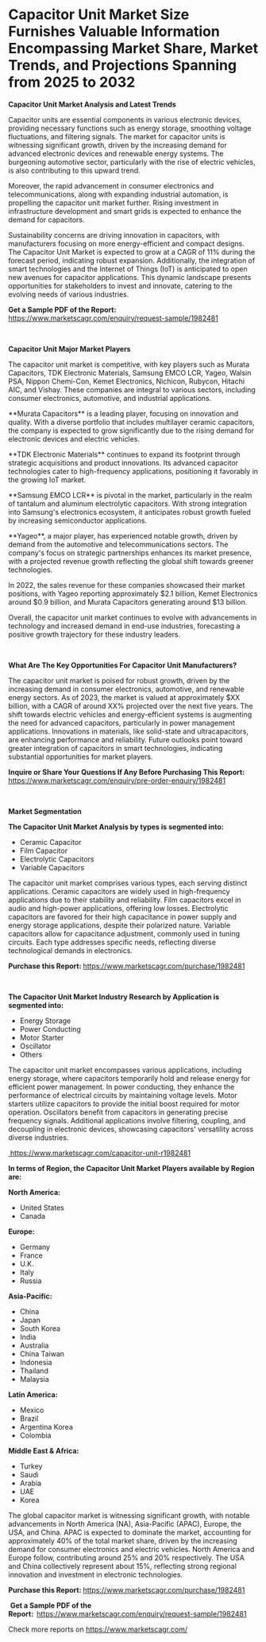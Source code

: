 <p><h1>Capacitor Unit Market Size Furnishes Valuable Information Encompassing Market Share, Market Trends, and Projections Spanning from 2025 to 2032</h1></p><p><strong>Capacitor Unit Market Analysis and Latest Trends</strong></p>
<p><p>Capacitor units are essential components in various electronic devices, providing necessary functions such as energy storage, smoothing voltage fluctuations, and filtering signals. The market for capacitor units is witnessing significant growth, driven by the increasing demand for advanced electronic devices and renewable energy systems. The burgeoning automotive sector, particularly with the rise of electric vehicles, is also contributing to this upward trend. </p><p>Moreover, the rapid advancement in consumer electronics and telecommunications, along with expanding industrial automation, is propelling the capacitor unit market further. Rising investment in infrastructure development and smart grids is expected to enhance the demand for capacitors. </p><p>Sustainability concerns are driving innovation in capacitors, with manufacturers focusing on more energy-efficient and compact designs. The Capacitor Unit Market is expected to grow at a CAGR of 11% during the forecast period, indicating robust expansion. Additionally, the integration of smart technologies and the Internet of Things (IoT) is anticipated to open new avenues for capacitor applications. This dynamic landscape presents opportunities for stakeholders to invest and innovate, catering to the evolving needs of various industries.</p></p>
<p><strong>Get a Sample PDF of the Report:&nbsp;</strong> <a href="https://www.marketscagr.com/enquiry/request-sample/1982481?utm_campaign=2660&utm_medium=2&utm_source=Github&utm_content=ia&utm_term=06042025&utm_id=capacitor-unit">https://www.marketscagr.com/enquiry/request-sample/1982481</a></p>
<p>&nbsp;</p>
<p><strong>Capacitor Unit Major Market Players</strong></p>
<p><p>The capacitor unit market is competitive, with key players such as Murata Capacitors, TDK Electronic Materials, Samsung EMCO LCR, Yageo, Walsin PSA, Nippon Chemi-Con, Kemet Electronics, Nichicon, Rubycon, Hitachi AIC, and Vishay. These companies are integral to various sectors, including consumer electronics, automotive, and industrial applications.</p><p>**Murata Capacitors** is a leading player, focusing on innovation and quality. With a diverse portfolio that includes multilayer ceramic capacitors, the company is expected to grow significantly due to the rising demand for electronic devices and electric vehicles. </p><p>**TDK Electronic Materials** continues to expand its footprint through strategic acquisitions and product innovations. Its advanced capacitor technologies cater to high-frequency applications, positioning it favorably in the growing IoT market.</p><p>**Samsung EMCO LCR** is pivotal in the market, particularly in the realm of tantalum and aluminum electrolytic capacitors. With strong integration into Samsung's electronics ecosystem, it anticipates robust growth fueled by increasing semiconductor applications.</p><p>**Yageo**, a major player, has experienced notable growth, driven by demand from the automotive and telecommunications sectors. The company's focus on strategic partnerships enhances its market presence, with a projected revenue growth reflecting the global shift towards greener technologies.</p><p>In 2022, the sales revenue for these companies showcased their market positions, with Yageo reporting approximately $2.1 billion, Kemet Electronics around $0.9 billion, and Murata Capacitors generating around $13 billion.</p><p>Overall, the capacitor unit market continues to evolve with advancements in technology and increased demand in end-use industries, forecasting a positive growth trajectory for these industry leaders.</p></p>
<p>&nbsp;</p>
<p><strong>What Are The Key Opportunities For Capacitor Unit Manufacturers?</strong></p>
<p><p>The capacitor unit market is poised for robust growth, driven by the increasing demand in consumer electronics, automotive, and renewable energy sectors. As of 2023, the market is valued at approximately $XX billion, with a CAGR of around XX% projected over the next five years. The shift towards electric vehicles and energy-efficient systems is augmenting the need for advanced capacitors, particularly in power management applications. Innovations in materials, like solid-state and ultracapacitors, are enhancing performance and reliability. Future outlooks point toward greater integration of capacitors in smart technologies, indicating substantial opportunities for market players.</p></p>
<p><strong>Inquire or Share Your Questions If Any Before Purchasing This Report:</strong> <a href="https://www.marketscagr.com/enquiry/pre-order-enquiry/1982481?utm_campaign=2660&utm_medium=2&utm_source=Github&utm_content=ia&utm_term=06042025&utm_id=capacitor-unit">https://www.marketscagr.com/enquiry/pre-order-enquiry/1982481</a></p>
<p>&nbsp;</p>
<p><strong>Market Segmentation</strong></p>
<p><strong>The Capacitor Unit Market Analysis by types is segmented into:</strong></p>
<p><ul><li>Ceramic Capacitor</li><li>Film Capacitor</li><li>Electrolytic Capacitors</li><li>Variable Capacitors</li></ul></p>
<p><p>The capacitor unit market comprises various types, each serving distinct applications. Ceramic capacitors are widely used in high-frequency applications due to their stability and reliability. Film capacitors excel in audio and high-power applications, offering low losses. Electrolytic capacitors are favored for their high capacitance in power supply and energy storage applications, despite their polarized nature. Variable capacitors allow for capacitance adjustment, commonly used in tuning circuits. Each type addresses specific needs, reflecting diverse technological demands in electronics.</p></p>
<p><strong>Purchase this Report:&nbsp;</strong><a href="https://www.marketscagr.com/purchase/1982481?utm_campaign=2660&utm_medium=2&utm_source=Github&utm_content=ia&utm_term=06042025&utm_id=capacitor-unit">https://www.marketscagr.com/purchase/1982481</a></p>
<p>&nbsp;</p>
<p><strong>The Capacitor Unit Market Industry Research by Application is segmented into:</strong></p>
<p><ul><li>Energy Storage</li><li>Power Conducting</li><li>Motor Starter</li><li>Oscillator</li><li>Others</li></ul></p>
<p><p>The capacitor unit market encompasses various applications, including energy storage, where capacitors temporarily hold and release energy for efficient power management. In power conducting, they enhance the performance of electrical circuits by maintaining voltage levels. Motor starters utilize capacitors to provide the initial boost required for motor operation. Oscillators benefit from capacitors in generating precise frequency signals. Additional applications involve filtering, coupling, and decoupling in electronic devices, showcasing capacitors' versatility across diverse industries.</p></p>
<p><a href="https://www.marketscagr.com/capacitor-unit-r1982481?utm_campaign=2660&utm_medium=2&utm_source=Github&utm_content=ia&utm_term=06042025&utm_id=capacitor-unit">&nbsp;https://www.marketscagr.com/capacitor-unit-r1982481</a></p>
<p><strong>In terms of Region, the Capacitor Unit Market Players available by Region are:</strong></p>
<p>
    <p> <strong> North America: </strong>
        <ul>
            <li>United States</li>
            <li>Canada</li>
        </ul>
        </p> 
    <p> <strong> Europe: </strong>
        <ul>
            <li>Germany</li>
            <li>France</li>
            <li>U.K.</li>
            <li>Italy</li>
            <li>Russia</li>
        </ul>
        </p> 
    <p> <strong> Asia-Pacific: </strong>
        <ul>
            <li>China</li>
            <li>Japan</li>
            <li>South Korea</li>
            <li>India</li>
            <li>Australia</li>
            <li>China Taiwan</li>
            <li>Indonesia</li>
            <li>Thailand</li>
            <li>Malaysia</li>
        </ul>
        </p> 
    <p> <strong> Latin America: </strong>
        <ul>
            <li>Mexico</li>
            <li>Brazil</li>
            <li>Argentina Korea</li>
            <li>Colombia</li>
        </ul>
        </p> 
    <p> <strong> Middle East & Africa: </strong>
        <ul>
            <li>Turkey</li>
            <li>Saudi</li>
            <li>Arabia</li>
            <li>UAE</li>
            <li>Korea</li>
        </ul>
    </p>
    </p>
<p><p>The global capacitor market is witnessing significant growth, with notable advancements in North America (NA), Asia-Pacific (APAC), Europe, the USA, and China. APAC is expected to dominate the market, accounting for approximately 40% of the total market share, driven by the increasing demand for consumer electronics and electric vehicles. North America and Europe follow, contributing around 25% and 20% respectively. The USA and China collectively represent about 15%, reflecting strong regional innovation and investment in electronic technologies.</p></p>
<p><strong>Purchase this Report: </strong><a href="https://www.marketscagr.com/purchase/1982481?utm_campaign=2660&utm_medium=2&utm_source=Github&utm_content=ia&utm_term=06042025&utm_id=capacitor-unit">https://www.marketscagr.com/purchase/1982481</a></p>
<p>&nbsp;<strong>Get a Sample PDF of the Report:&nbsp;&nbsp;</strong><a href="https://www.marketscagr.com/enquiry/request-sample/1982481?utm_campaign=2660&utm_medium=2&utm_source=Github&utm_content=ia&utm_term=06042025&utm_id=capacitor-unit">https://www.marketscagr.com/enquiry/request-sample/1982481</a></p>
<p><strong></strong></p>
<p>Check more reports on <a href="https://www.marketscagr.com/?utm_campaign=2660&utm_medium=2&utm_source=Github&utm_content=ia&utm_term=06042025&utm_id=capacitor-unit">https://www.marketscagr.com/</a></p>